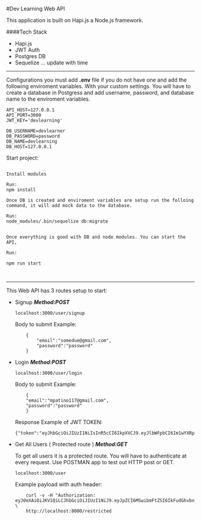 #Dev Learning Web API

This application is built on Hapi.js a Node.js framework.

####Tech Stack
- Hapi.js
- JWT Auth
- Postgres DB
- Sequelize
  ... update with time

-------


Configurations you must add **.env** file if you do not have one and add the following enviroment variables. With your custom settings. You will have to create a database in Postgress and add username, password, and database name to the enviroment variables.


```
API_HOST=127.0.0.1
API_PORT=3000
JWT_KEY='devlearning'

DB_USERNAME=devlearner
DB_PASSWORD=password
DB_NAME=devlearning
DB_HOST=127.0.0.1
```

Start project:


```

Install modules

Run:
npm install 

Once DB is created and enviroment variables are setup run the folloing command, it will add mock data to the database.

Run:
node_modules/.bin/sequelize db:migrate


Once everything is good with DB and node modules. You can start the API,

Run:

npm run start



```

---

This Web API has 3 routes setup to start:

- Signup
    ***Method:POST***

    ```
    localhost:3000/user/signup
    ```

    Body to submit Example:

        
    ```
        {
	        "email":"somedue@gmail.com",
	        "password":"password"
        }
    ```

- Login
    ***Method:POST***

    ```
    localhost:3000/user/login
    ```

    Body to submit Example:

        
    ```
        {
        "email":"mpatino117@gmail.com",
        "password":"password"
        }
    ```

    Response Example of JWT TOKEN:

    ```
    {"token":"eyJhbGciOiJIUzI1NiIsInR5cCI6IkpXVCJ9.eyJlbWFpbCI6Im1wYXRpbm9AZ21haWwuY29tIiwiaWQiOjcsInVzZXJuYW1lIjoibXBhdGlub0BnbWFpbC5jb20iLCJpYXQiOjE1NTAyMDU2NTAsImV4cCI6MTU1MDI5MjA1MH0.qvVdDRrXl0EOMG_pb6O3_qgCRzbal5tIvBdMlAsjr2o"}

    ```


- Get All Users ( Protected route )
    ***Method:GET***

    To get all users it is a protected route. You will have to authenticate at every request. Use POSTMAN app to test out HTTP post or GET.


    ```
    localhost:3000/user
    ```

    Example payload with auth header:

    ```
        curl -v -H "Authorization: eyJ0eXAiOiJKV1QiLCJhbGciOiJIUzI1NiJ9.eyJpZCI6MSwibmFtZSI6IkFudGhvbnkgVmFsaWQgVXNlciIsImlhdCI6MTQyNTQ3MzUzNX0.KA68l60mjiC8EXaC2odnjFwdIDxE__iDu5RwLdN1F2A" \
        http://localhost:8000/restricted

    ```

